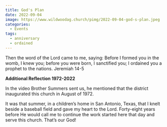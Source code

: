 ```yaml
---
title: God's Plan
date: 2022-09-04
image: https://www.wildwoodag.church/pimg/2022-09-04-god-s-plan.jpeg
categories:
  - Events
tags:
  - anniversary
  - ordained
---
```


Then the word of the Lord came to me, saying: Before I formed you in the womb, I knew you; before you were born, I sanctified you; I ordained you a prophet to the nations. Jeremiah 14-5

<b>Additional Reflection 1972-2022</b>

In the video Brother Summers sent us, he mentioned that the district inaugurated this church in August of 1972.

It was that summer, in a children’s home in San Antonio, Texas, that I knelt beside a baseball field and gave my heart to the Lord. Forty-eight years before He would call me to continue the work started here that day and serve this church. That’s our God!




